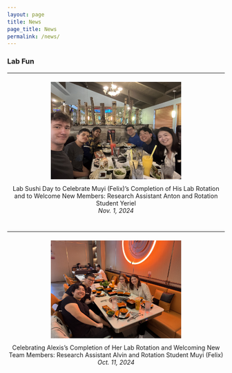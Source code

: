 ```yaml
---
layout: page
title: News
page_title: News
permalink: /news/
---
```


### Lab Fun
---

<div style="margin-top: 20px;"></div>

<div style="text-align: center; margin-bottom: 40px;">
  <img src="../pics/IMG_1767.jpg" alt="Lab Photo 1" style="max-width: 60%; height: auto;">
  <p style="text-align: center; margin-top: 10px;">
    Lab Sushi Day to Celebrate Muyi (Felix)’s Completion of His Lab Rotation and to Welcome New Members: Research Assistant Anton and Rotation Student Yeriel
    <br><em>Nov. 1, 2024</em>
  </p>
</div>

---

<div style="margin-top: 20px;"></div>

<div style="text-align: center; margin-bottom: 40px;">
  <img src="../pics/IMG_1364.jpeg" alt="Lab Photo 2" style="max-width: 60%; height: auto;">
  <p style="text-align: center; margin-top: 10px;">
    Celebrating Alexis’s Completion of Her Lab Rotation and Welcoming New Team Members: Research Assistant Alvin and Rotation Student Muyi (Felix)
    <br><em>Oct. 11, 2024</em>
  </p>
</div>
